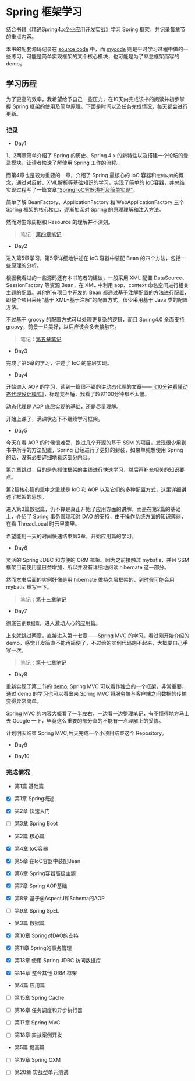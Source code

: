 #   Spring 框架学习

结合书籍[《精通Spring4.x企业应用开发实战》](https://book.douban.com/subject/26952826/)学习 Spring 框架，并记录每章节的重点内容。

本书的配套源码记录在 [source code](https://github.com/seriouszyx/LearnSpring/tree/master/source%20code/code) 中，而 [mycode](https://github.com/seriouszyx/LearnSpring/tree/master/mycode) 则是平时学习过程中做的一些练习，可能是简单实现框架的某个核心模块，也可能是为了熟悉框架而写的 demo。

## 学习历程

为了更高的效率，我希望给予自己一些压力，在10天内完成该书的阅读并初步掌握 Spring 框架的使用及简单原理。下面是时间以及任务完成情况，每天都会进行更新。

### 记录

*   Day1

1、2两章简单介绍了 Spring 的历史、Spring 4.x 的新特性以及搭建一个论坛的登录模块，让读者快速了解使用 Spring 工作的流程。

而第4章也是较为重要的一章，介绍了 Spring 最核心的 IoC 容器和`控制反转`的概念，通过对反射、XML解析等基础知识的学习，实现了简单的 [IoC容器](https://github.com/seriouszyx/LearnSpring/tree/master/mycode/SimpleIoC)，并总结实现过程写了一篇文章[“Spring IoC容器浅析及简单实现”](https://blog.csdn.net/qq_40950957/article/details/82811507)。

简单了解 BeanFactory、ApplicationFactory 和 WebApplicationFactory 三个 Spring 框架的核心接口，逐渐加深对 Spring 的原理理解和注入方法。

然而对生命周期和 Resource 的理解并不深刻。

>   笔记：[第四章笔记](https://github.com/seriouszyx/LearnSpring/blob/master/notes/Chapter4.md)



*   Day2

进入第5章学习，第5章详细地讲述在 IoC 容器中装配 Bean 的四个方法，包括一些原理的分析。

根据我看过的一些源码还有本书笔者的建议，一般采用 XML 配置 DataSource、SessionFactory 等资源 Bean，在 XML 中利用 aop、context 命名空间进行相关主题的配置。其他所有项目中开发的 Bean 都通过基于注解配置的方法进行配置，即整个项目采用“基于 XML+基于注解”的配置方式，很少采用基于 Java 类的配置方法。

不过基于 groovy 的配置方式可以处理更复杂的逻辑，而且 Spring4.0 全面支持 groovy，前景一片美好，以后应该会多去接触它。

>   笔记：[第五章笔记](https://github.com/seriouszyx/LearnSpring/blob/master/notes/Chapter5.md)

*   Day3

完成了第6章的学习，讲述了 IoC 的底层实现。

*   Day4

开始进入 AOP 的学习，读到一篇很不错的讲动态代理的文章——[《10分钟看懂动态代理设计模式》](https://juejin.im/post/5a99048a6fb9a028d5668e62)，标题党石锤，我看了超过100分钟都不太懂。

动态代理是 AOP 底层实现的基础，还是尽量理解。

开始上课了，满课状态下不继续学习框架。

*   Day5

今天在看 AOP 的时候很难受，跑过几个开源的基于 SSM 的项目，发现很少用到书中所写的方法配置，Spring 已经进行了更好的封装，如果单纯想使用 Spring 的话，没有必要详细地看这部分内容。

第九章跳过，目的是先抓住框架的主线进行快速学习，然后再补充相关的知识要点。

第2篇核心篇的重中之重就是 IoC 和 AOP 以及它们的多种配置方式，这里详细讲述了框架的思想。

进入第3篇数据篇，仍不算是真正开始了应用方面的讲解，而是在第2篇的基础上，介绍了 Spring 事务管理和对 DAO 的支持，由于操作系统方面的知识薄弱，在看 ThreadLocal 时云里雾里。

希望能用一天的时间快速结束第3章，开始应用篇的学习。

*   Day6

灵活的 Spring JDBC 和方便的 ORM 框架。因为之前接触过 mybatis，并且 SSM 框架目前使用量日益增加，所以并没有详细地阅读 hibernate 这一部分。

然而本书后面的实例好像是用 hibernate 做持久层框架的，到时候可能会用 mybatis 重写一下。

>   笔记：[第十三章笔记](https://github.com/seriouszyx/LearnSpring/blob/master/notes/Chapter13.md)

*   Day7

彻底告别`数据篇`，进入激动人心的应用篇。

上来就跳过两章，直接进入第十七章——Spring MVC 的学习。看过刚开始介绍的 demo，感觉开发简直不能再简便了，不过给的实例代码跑不起来，大概要自己手写一次。

>   笔记：[第十七章笔记](https://github.com/seriouszyx/LearnSpring/blob/master/notes/Chapter17.md)


*   Day8

重新实现了第二节的 [demo](https://github.com/seriouszyx/LearnSpring/tree/master/mycode/MVC-Demo), Spring MVC 可以看作独立的一个框架，非常重要，通过 demo 的学习也可以看出来 Spring MVC 将服务端与客户端之间数据的传输变得异常简单。

Spring MVC 的内容大概看了一半左右，一边看一边整理笔记，有不懂得地方马上去 Google 一下，毕竟这么重要的部分真的不能有一点理解上的妥协。

计划明天结束 Spring MVC,后天完成一个小项目结束这个 Repository。


*   Day9

*   Day10

###    完成情况


- 第1篇 基础篇


- [x] 第1章 Spring概述

- [x] 第2章 快速入门

- [ ] 第3章 Spring Boot

- 第2篇 核心篇

- [x] 第4章 IoC容器

- [x] 第5章 在IoC容器中装配Bean

- [x] 第6章 Spring容器高级主题

- [x] 第7章 Spring AOP基础

- [x] 第8章 基于@AspectJ和Schema的AOP

- [ ] 第9章 Spring SpEL

- 第3篇 数据篇

- [x] 第10章 Spring对DAO的支持

- [x] 第11章 Spring的事务管理

- [x] 第13章 使用 Spring JDBC 访问数据库

- [x] 第14章 整合其他 ORM 框架

- 第4篇 应用篇

- [ ] 第15章 Spring Cache

- [ ] 第16章 任务调度和异步执行器

- [ ] 第17章 Spring MVC

- [ ] 第18章 实战案例开发

- 第5篇 提高篇

- [ ] 第19章 Spring OXM

- [ ] 第20章 实战型单元测试
